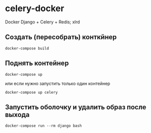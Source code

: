# celery-docker
Docker Django + Celery + Redis; xlrd

## Создать (пересобрать) конткйнер

`docker-compose build`

## Поднять контейнер

`docker-compose up`

или если нужно запустить только один контейнер

`docker-compose up celery`


## Запустить оболочку и удалить образ после выхода

`docker-compose run --rm django bash`